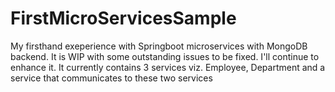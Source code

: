 # FirstMicroServicesSample
My firsthand exeperience with Springboot microservices with MongoDB backend. It is WIP with some outstanding issues to be fixed. 
I'll continue to enhance it. 
It currently contains 3 services viz. Employee, Department and a service that communicates to these two services
